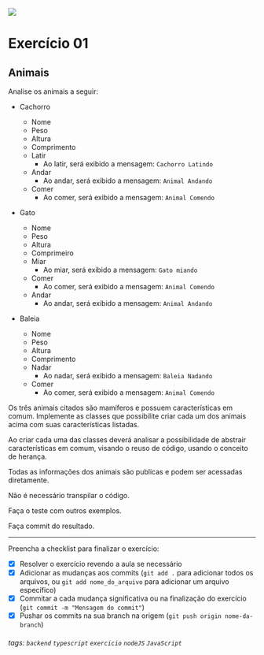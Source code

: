 ![](https://i.imgur.com/xG74tOh.png)

# Exercício 01

## Animais

Analise os animais a seguir:

-   Cachorro

    -   Nome
    -   Peso
    -   Altura
    -   Comprimento
    -   Latir
        -   Ao latir, será exibido a mensagem: `Cachorro Latindo`
    -   Andar
        -   Ao andar, será exibido a mensagem: `Animal Andando`
    -   Comer
        -   Ao comer, será exibido a mensagem: `Animal Comendo`

-   Gato

    -   Nome
    -   Peso
    -   Altura
    -   Comprimeiro
    -   Miar
        -   Ao miar, será exibido a mensagem: `Gato miando`
    -   Comer
        -   Ao comer, será exibido a mensagem: `Animal Comendo`
    -   Andar
        -   Ao andar, será exibido a mensagem: `Animal Andando`

-   Baleia
    -   Nome
    -   Peso
    -   Altura
    -   Comprimento
    -   Nadar
        -   Ao nadar, será exibido a mensagem: `Baleia Nadando`
    -   Comer
        -   Ao comer, será exibido a mensagem: `Animal Comendo`

Os três animais citados são mamíferos e possuem características em comum. Implemente as classes que possibilite criar cada um dos animais acima com suas características listadas.

Ao criar cada uma das classes deverá analisar a possibilidade de abstrair características em comum, visando o reuso de código, usando o conceito de herança.

Todas as informações dos animais são publicas e podem ser acessadas diretamente.

Não é necessário transpilar o código.

Faça o teste com outros exemplos.

Faça commit do resultado.

---

Preencha a checklist para finalizar o exercício:

-   [x] Resolver o exercício revendo a aula se necessário
-   [x] Adicionar as mudanças aos commits (`git add .` para adicionar todos os arquivos, ou `git add nome_do_arquivo` para adicionar um arquivo específico)
-   [x] Commitar a cada mudança significativa ou na finalização do exercício (`git commit -m "Mensagem do commit"`)
-   [x] Pushar os commits na sua branch na origem (`git push origin nome-da-branch`)

###### tags: `backend` `typescript` `exercicio` `nodeJS` `JavaScript`
